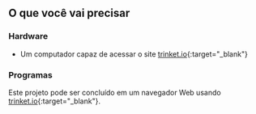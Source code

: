 ## O que você vai precisar

### Hardware

+ Um computador capaz de acessar o site [trinket.io](https://trinket.io){:target="_blank"}

### Programas

Este projeto pode ser concluído em um navegador Web usando [trinket.io](https://trinket.io){:target="_blank"}.